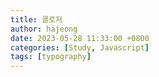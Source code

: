 ```yaml
---
title: 클로저
author: hajeong
date: 2023-05-28 11:33:00 +0800
categories: [Study, Javascript]
tags: [typography]
---
```

